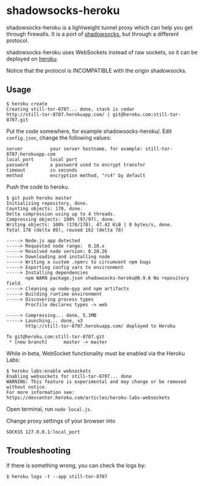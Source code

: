 shadowsocks-heroku
==================

shadowsocks-heroku is a lightweight tunnel proxy which can help you get through
 firewalls. It is a port of [shadowsocks](https://github.com/clowwindy/shadowsocks), but
 through a different protocol.

shadowsocks-heroku uses WebSockets instead of raw sockets,
 so it can be deployed on [heroku](https://www.heroku.com/).

Notice that the protocol is INCOMPATIBLE with the origin shadowsocks.

Usage
-----

    $ heroku create
    Creating still-tor-8707... done, stack is cedar
    http://still-tor-8707.herokuapp.com/ | git@heroku.com:still-tor-8707.git

Put the code somewhere, for example shadowsocks-heroku/. Edit `config.json`, change the following values:

    server          your server hostname, for example: still-tor-8707.herokuapp.com
    local_port      local port
    password        a password used to encrypt transfer
    timeout         in seconds
    method          encryption method, "rc4" by default

Push the code to heroku.

```
$ git push heroku master
Initializing repository, done.
Counting objects: 178, done.
Delta compression using up to 4 threads.
Compressing objects: 100% (97/97), done.
Writing objects: 100% (178/178), 47.42 KiB | 0 bytes/s, done.
Total 178 (delta 89), reused 162 (delta 78)

-----> Node.js app detected
-----> Requested node range:  0.10.x
-----> Resolved node version: 0.10.26
-----> Downloading and installing node
-----> Writing a custom .npmrc to circumvent npm bugs
-----> Exporting config vars to environment
-----> Installing dependencies
       npm WARN package.json shadowsocks-heroku@0.9.6 No repository field.
-----> Cleaning up node-gyp and npm artifacts
-----> Building runtime environment
-----> Discovering process types
       Procfile declares types -> web

-----> Compressing... done, 5.1MB
-----> Launching... done, v3
       http://still-tor-8707.herokuapp.com/ deployed to Heroku

To git@heroku.com:still-tor-8707.git
 * [new branch]      master -> master
```

While in beta, WebSocket functionality must be enabled via the Heroku Labs:

```
$ heroku labs:enable websockets
Enabling websockets for still-tor-8707... done
WARNING: This feature is experimental and may change or be removed without notice.
For more information see: https://devcenter.heroku.com/articles/heroku-labs-websockets
```

Open terminal, run `node local.js`.

Change proxy settings of your browser into

    SOCKS5 127.0.0.1:local_port

Troubleshooting
----------------

If there is something wrong, you can check the logs by:

    $ heroku logs -t --app still-tor-8707
